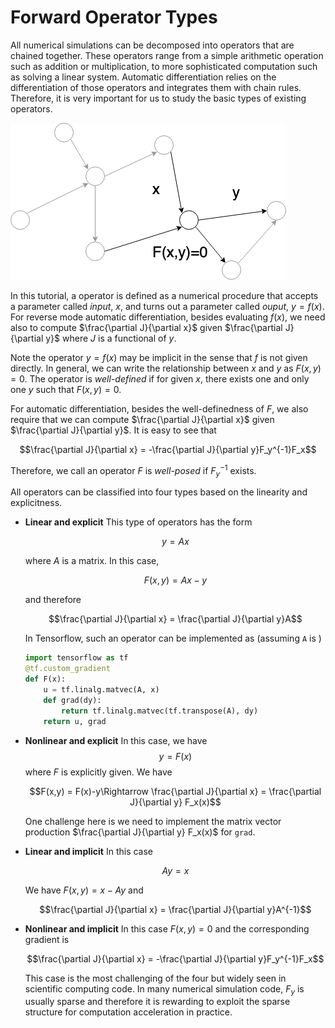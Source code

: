 # Forward Operator Types

All numerical simulations can be decomposed into operators that are chained together. These operators range from a simple arithmetic operation such as addition or multiplication, to more sophisticated computation such as solving a linear system. Automatic differentiation relies on the differentiation of those operators and integrates them with chain rules. Therefore, it is very important for us to study the basic types of existing operators. 

![Operators](asset/sim.png)

In this tutorial, a operator is defined as a numerical procedure that accepts a parameter called *input*, $x$, and turns out a parameter called *ouput*, $y=f(x)$. For reverse mode automatic differentiation, besides evaluating $f(x)$, we need also to compute $\frac{\partial J}{\partial x}$ given $\frac{\partial J}{\partial y}$ where $J$ is a functional of $y$. 

Note  the operator $y=f(x)$ may be implicit in the sense that $f$ is not given directly. In general, we can write the relationship between $x$ and $y$ as $F(x,y)=0$. The operator is *well-defined* if for given $x$, there exists one and only one $y$ such that $F(x,y)=0$. 

For automatic differentiation, besides the well-definedness of $F$, we also require that we can compute $\frac{\partial J}{\partial x}$ given $\frac{\partial J}{\partial y}$. It is easy to see that
```math
\frac{\partial J}{\partial x} = -\frac{\partial J}{\partial y}F_y^{-1}F_x
```
Therefore, we call an operator $F$ is *well-posed* if $F_y^{-1}$ exists. 

All operators can be classified into four types based on the linearity and explicitness.

* **Linear and explicit**
  This type of operators has the form 
  ```math
  y = Ax
  ```
  where $A$ is a matrix. In this case, 
  ```math
  F(x,y) = Ax-y
  ```
  and therefore 
  ```math
  \frac{\partial J}{\partial x} = \frac{\partial J}{\partial y}A
  ```

  In Tensorflow, such an operator can be implemented as (assuming `A` is )

  ```python
  import tensorflow as tf
  @tf.custom_gradient
  def F(x):
      u = tf.linalg.matvec(A, x)
      def grad(dy):
          return tf.linalg.matvec(tf.transpose(A), dy)
      return u, grad
  ```

* **Nonlinear and explicit**
  In this case, we have 
  $$y = F(x)$$
  where $F$ is explicitly given. We have
  ```math
  F(x,y) = F(x)-y\Rightarrow \frac{\partial J}{\partial x} = \frac{\partial J}{\partial y} F_x(x)
  ```

  One challenge here is we need to implement the matrix vector production $\frac{\partial J}{\partial y} F_x(x)$ for `grad`. 

* **Linear and implicit**
  In this case 
  ```math
  Ay = x
  ```

  We have $F(x,y) = x-Ay$ and 
  ```math
  \frac{\partial J}{\partial x} = \frac{\partial J}{\partial y}A^{-1}
  ```

* **Nonlinear and implicit**
  In this case $F(x,y)=0$ and the corresponding gradient is 
  ```math
  \frac{\partial J}{\partial x} = -\frac{\partial J}{\partial y}F_y^{-1}F_x
  ```

  This case is the most challenging of the four but widely seen in scientific computing code. In many numerical simulation code, $F_y$ is usually sparse and therefore it is rewarding to exploit the sparse structure for computation acceleration in practice.